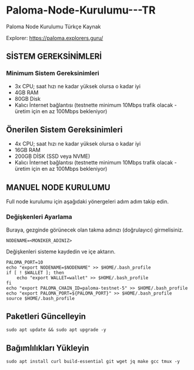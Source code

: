 # Paloma-Node-Kurulumu---TR
Paloma Node Kurulumu Türkçe Kaynak

Explorer: https://paloma.explorers.guru/

## SİSTEM GEREKSİNİMLERİ
### Minimum Sistem Gereksinimleri
- 3x CPU; saat hızı ne kadar yüksek olursa o kadar iyi
- 4GB RAM
- 80GB Disk
- Kalıcı İnternet bağlantısı (testnette minimum 10Mbps trafik olacak - üretim için en az 100Mbps bekleniyor)

## Önerilen Sistem Gereksinimleri
- 4x CPU; saat hızı ne kadar yüksek olursa o kadar iyi
- 16GB RAM
- 200GB DİSK (SSD veya NVME)
- Kalıcı İnternet bağlantısı (testnette minimum 10Mbps trafik olacak - üretim için en az 100Mbps bekleniyor)

## MANUEL NODE KURULUMU
Full node kurulumu için aşağıdaki yönergeleri adım adım takip edin.

### Değişkenleri Ayarlama
Buraya, gezginde görünecek olan takma adınızı (doğrulayıcı) girmelisiniz.
```
NODENAME=<MONIKER_ADINIZ>
```
Değişkenleri sisteme kaydedin ve içe aktarın.
```
PALOMA_PORT=10
echo "export NODENAME=$NODENAME" >> $HOME/.bash_profile
if [ ! $WALLET ]; then
	echo "export WALLET=wallet" >> $HOME/.bash_profile
fi
echo "export PALOMA_CHAIN_ID=paloma-testnet-5" >> $HOME/.bash_profile
echo "export PALOMA_PORT=${PALOMA_PORT}" >> $HOME/.bash_profile
source $HOME/.bash_profile
```

## Paketleri Güncelleyin
```
sudo apt update && sudo apt upgrade -y
```

## Bağımlılıkları Yükleyin
```
sudo apt install curl build-essential git wget jq make gcc tmux -y
```
